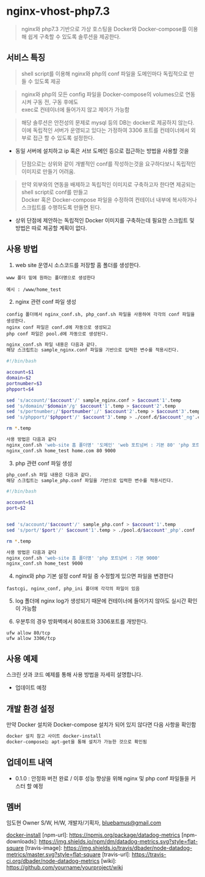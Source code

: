 # nginx-vhost-php7.3
> nginx와 php7.3 기반으로 가상 호스팅을 Docker와 Docker-compose를 이용해 쉽게 구축할 수 있도록 솔루션을 제공한다.

## 서비스 특징

> shell script를 이용해 nginx와 php의 conf 파일을 도메인마다 독립적으로 만들 수 있도록 제공

> nginx와 php의 모든 config 파일을 Docker-compose의 volumes으로 연동시켜 구동 전, 구동 후에도  
  exec로 컨테이너에 들어가지 않고 제어가 가능함
  
> 해당 솔루션은 안전성의 문제로 mysql 등의 DB는 docker로 제공하지 않는다.  
  이에 독립적인 서버가 운영되고 있다는 가정하여 3306 포트를 컨테이너에서 외부로 접근 할 수 있도록 설정한다.  
  - 동일 서버에 설치하고 ip 혹은 서브 도메인 등으로 접근하는 방법을 사용할 것을 
  
> 단점으로는 상위와 같이 개별적인 conf를 작성하는것을 요구하다보니 독립적인 이미지로 만들기 어려움. 

> 만약 외부와의 연동을 배제하고 독립적인 이미지로 구축하고자 한다면 제공되는 shell script로 conf를 만들고  
  Docker 혹은 Docker-compose 파일을 수정하여 컨테이너 내부에 복사하거나 스크립트를 수행하도록 만들면 된다.
  
  * 상위 단점에 제안하는 독립적인 Docker 이미지를 구축하는데 필요한 스크립트 및 방법은 따로 제공할 계획이 없다.


## 사용 방법

1. web site 운영시 소스코드를 저장할 홈 폴더를 생성한다.
```
www 폴더 밑에 원하는 폴더명으로 생성한다

예시 : /www/home_test
```


2. nginx 관련 conf 파일 생성

```
config 폴더에서 nginx_conf.sh, php_conf.sh 파일을 사용하여 각각의 conf 파일을 생성한다.  
nginx conf 파일은 conf.d에 자동으로 생성되고  
php conf 파일은 pool.d에 자동으로 생성된다.
```

```sh
nginx_conf.sh 파일 내용은 다음과 같다.
해당 스크립트는 sample_nginx.conf 파일을 기반으로 입력한 변수를 적용시킨다.

#!/bin/bash

account=$1
domain=$2
portnumber=$3
phpport=$4

sed 's/account/'$account'/' sample_nginx.conf > $account'1'.temp
sed 's/domain/'$domain'/g' $account'1'.temp > $account'2'.temp
sed 's/portnumber;/'$portnumber';/' $account'2'.temp > $account'3'.temp
sed 's/phpport/'$phpport'/' $account'3'.temp > ./conf.d/$account'_ng'.conf 

rm *.temp
```

```sh
사용 방법은 다음과 같다  
nginx_conf.sh 'web-site 홈 폴더명' '도메인' 'web 포트넘버 : 기본 80' 'php 포트넘버 : 기본 9000'  
nginx_conf.sh home_test home.com 80 9000
```

3. php 관련 conf 파일 생성

```sh
php_conf.sh 파일 내용은 다음과 같다.
해당 스크립트는 sample_php.conf 파일을 기반으로 입력한 변수를 적용시킨다.

#!/bin/bash

account=$1
port=$2


sed 's/account/'$account'/' sample_php.conf > $account'1'.temp
sed 's/port/'$port'/' $account'1'.temp > ./pool.d/$account'_php'.conf

rm *.temp
```

```sh
사용 방법은 다음과 같다  
nginx_conf.sh 'web-site 홈 폴더명' 'php 포트넘버 : 기본 9000'  
nginx_conf.sh home_test 9000
```

4. nginx와 php 기본 설정 conf 파일 중 수정할게 있으면 파일을 변경한다  

```
fastcgi, nginx_conf, php_ini 폴더에 각각의 파일이 있음
```

5. log 폴더에 nginx log가 생성되기 때문에 컨테이너에 들어가지 않아도 실시간 확인이 가능함

6. 우분투의 경우 방화벽에서 80포트와 3306포트를 개방한다. 

```
ufw allow 80/tcp  
ufw allow 3306/tcp
```

## 사용 예제

스크린 샷과 코드 예제를 통해 사용 방법을 자세히 설명합니다.
- 업데이트 예정

## 개발 환경 설정

만약 Docker 설치와 Docker-compose 설치가 되어 있지 않다면 다음 사항을 확인함

```sh
docker 설치 참고 사이트 docker-install  
docker-compose는 apt-get을 통해 설치가 가능한 것으로 확인됨
```

## 업데이트 내역

* 0.1.0 : 안정화 버전 완료 / 이후 성능 향상을 위해 nginx 및 php conf 파일들을 커스터 할 예정
    

## 멤버

임도현 Owner S/W, H/W, 개발자/기획자, bluebamus@gmail.com

<!-- Markdown link & img dfn's -->
[docker-install](https://hcnam.tistory.com/25)
[npm-url]: https://npmjs.org/package/datadog-metrics
[npm-downloads]: https://img.shields.io/npm/dm/datadog-metrics.svg?style=flat-square
[travis-image]: https://img.shields.io/travis/dbader/node-datadog-metrics/master.svg?style=flat-square
[travis-url]: https://travis-ci.org/dbader/node-datadog-metrics
[wiki]: https://github.com/yourname/yourproject/wiki
